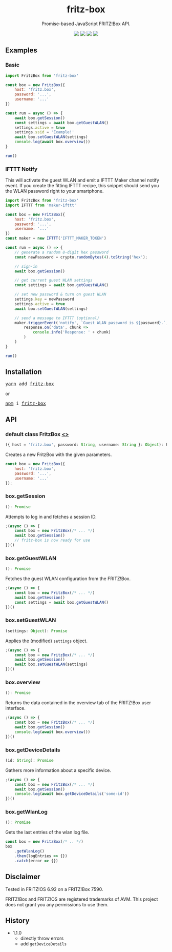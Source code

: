 <h1 align="center">fritz-box</h2>

<p align="center">
	Promise-based JavaScript FRITZ!Box API.
</p>

<p align="center">
	<a href="https://slack.dodekeract.com"><img src="https://slack.dodekeract.com/badge.svg"/></a>
	<a href="https://codeclimate.com/github/dodekeract/fritz-box/maintainability"><img src="https://api.codeclimate.com/v1/badges/0c35f27e2de42a35257b/maintainability"/></a>
	<a href="https://npmjs.com/package/fritz-box"><img src="https://img.shields.io/npm/dm/fritz-box.svg"/></a>
	<a href="https://david-dm.org/dodekeract/fritz-box"><img src="https://david-dm.org/dodekeract/fritz-box.svg"/></a>
</p>

## Examples

### Basic

```javascript
import FritzBox from 'fritz-box'

const box = new FritzBox({
	host: 'fritz.box',
	password: '...',
	username: '...'
})

const run = async () => {
	await box.getSession()
	const settings = await box.getGuestWLAN()
	settings.active = true
	settings.ssid = 'Example!'
	await box.setGuestWLAN(settings)
	console.log(await box.overview())
}

run()
```

### IFTTT Notify

This will activate the guest WLAN and emit a IFTTT Maker channel notify event. If you create the fitting IFTTT recipe, this snippet should send you the WLAN password right to your smartphone.

```javascript
import FritzBox from 'fritz-box'
import IFTTT from 'maker-ifttt'

const box = new FritzBox({
	host: 'fritz.box',
	password: '...',
	username: '...'
})
const maker = new IFTTT('IFTTT_MAKER_TOKEN')

const run = async () => {
	// generate a random 8-digit hex password
	const newPassword = crypto.randomBytes(4).toString('hex');

	// sign-in
	await box.getSession()

	// get current guest WLAN settings
	const settings = await box.getGuestWLAN()

	// set new password & turn on guest WLAN
	settings.key = newPassword
	settings.active = true
	await box.setGuestWLAN(settings)

	// send a message to IFTTT (optional)
	maker.triggerEvent('notify', `Guest WLAN password is ${password}.`, response =>
		response.on('data', chunk =>
			console.info('Response: ' + chunk)
		)
	)
}

run()
```

## Installation

<pre>
<a href="https://yarnpkg.com">yarn</a> add <a href="https://yarnpkg.com/en/package/fritz-box">fritz-box</a>
</pre>
or
<pre>
<a href="https://npmjs.com">npm</a> i <a href="https://npmjs.com/package/fritz-box">fritz-box</a>
</pre>

## API

### default class FritzBox [<>](/source/index.js)

```ts
({ host = 'fritz.box', password: String, username: String }: Object): FritzBox
```

Creates a new FritzBox with the given parameters.

````javascript
const box = new FritzBox({
	host: 'fritz.box',
	password: '...',
	username: '...'
});
````

### box.getSession

```ts
(): Promise
```

Attempts to log in and fetches a session ID.

```js
;(async () => {
	const box = new FritzBox(/* ... */)
	await box.getSession()
	// fritz-box is now ready for use
})()
```

### box.getGuestWLAN

```ts
(): Promise
```

Fetches the guest WLAN configuration from the FRITZ!Box.

```js
;(async () => {
	const box = new FritzBox(/* ... */)
	await box.getSession()
	const settings = await box.getGuestWLAN()
})()
```

### box.setGuestWLAN

```ts
(settings: Object): Promise
```

Applies the (modified) `settings` object.

```js
;(async () => {
	const box = new FritzBox(/* ... */)
	await box.getSession()
	await box.setGuestWLAN(settings)
})()
```

### box.overview

```ts
(): Promise
```

Returns the data contained in the overview tab of the FRITZ!Box user interface.

```js
;(async () => {
	const box = new FritzBox(/* ... */)
	await box.getSession()
	console.log(await box.overview())
})()
```

### box.getDeviceDetails

```ts
(id: String): Promise
```

Gathers more information about a specific device.

```js
;(async () => {
	const box = new FritzBox(/* ... */)
	await box.getSession()
	console.log(await box.getDeviceDetails('some-id'))
})()
```

### box.getWlanLog

```ts
(): Promise
```

Gets the last entries of the wlan log file.

```js
const box = new FritzBox(/* .. */)
box
	.getWlanLog()
	.then(logEntries => {})
	.catch(error => {})
```

## Disclaimer

Tested in FRITZ!OS 6.92 on a FRITZ!Box 7590.

FRITZ!Box and FRITZ!OS are registered trademarks of AVM. This project does not grant you any permissions to use them.

## History

* 1.1.0
	* directly throw errors
	* add `getDeviceDetails`
